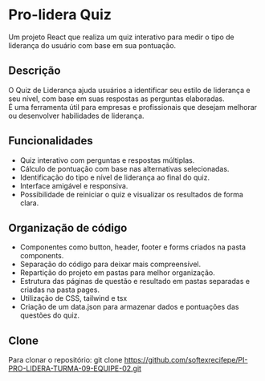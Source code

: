 # Pro-lidera Quiz 

Um projeto React que realiza um quiz interativo para medir o tipo de liderança do usuário com base em sua pontuação. 

## Descrição

O Quiz de Liderança ajuda usuários a identificar seu estilo de liderança e seu nível, com base em suas respostas as perguntas elaboradas.  
É uma ferramenta útil para empresas e profissionais que desejam melhorar ou desenvolver habilidades de liderança.

## Funcionalidades

- Quiz interativo com perguntas e respostas múltiplas.
- Cálculo de pontuação com base nas alternativas selecionadas.
- Identificação do tipo e nível de liderança ao final do quiz.
- Interface amigável e responsiva.
- Possibilidade de reiniciar o quiz e visualizar os resultados de forma clara.

## Organização de código

- Componentes como button, header, footer e forms criados na pasta components.
- Separação do código para deixar mais compreensível.
- Repartição do projeto em pastas para melhor organização.
- Estrutura das páginas de questão e resultado em pastas separadas e criadas na pasta pages.
- Utilização de CSS, tailwind e tsx
- Criação de um data.json para armazenar dados e pontuações das questões do quiz.

## Clone
Para clonar o repositório: 
git clone https://github.com/softexrecifepe/PI-PRO-LIDERA-TURMA-09-EQUIPE-02.git
